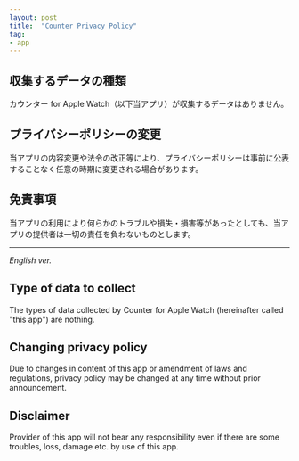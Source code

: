 ```yaml
---
layout: post
title:  "Counter Privacy Policy"
tag:
- app
---
```


## 収集するデータの種類
カウンター for Apple Watch（以下当アプリ）が収集するデータはありません。

## プライバシーポリシーの変更
当アプリの内容変更や法令の改正等により、プライバシーポリシーは事前に公表することなく任意の時期に変更される場合があります。

## 免責事項
当アプリの利用により何らかのトラブルや損失・損害等があったとしても、当アプリの提供者は一切の責任を負わないものとします。

---

_English ver._

## Type of data to collect
The types of data collected by Counter for Apple Watch (hereinafter called "this app") are nothing.

## Changing privacy policy
Due to changes in content of this app or amendment of laws and regulations, privacy policy may be changed at any time without prior announcement.

## Disclaimer
Provider of this app will not bear any responsibility even if there are some troubles, loss, damage etc. by use of this app.
